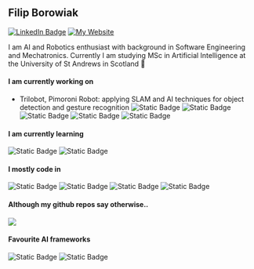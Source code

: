 ## Filip Borowiak

[![LinkedIn Badge](https://img.shields.io/badge/-Filip%20Borowiak-blue?style=flat-square&logo=Linkedin&logoColor=white&link=https://www.linkedin.com/in/filipborowiak/)](https://www.linkedin.com/in/filipborowiak/)
[![My Website](https://img.shields.io/badge/visit_my_website-filipborowiak.com-purple)](https://www.filipborowiak.com)

I am AI and Robotics enthusiast with background in Software Engineering and Mechatronics.
Currently I am studying MSc in Artificial Intelligence at the University of St Andrews in Scotland 🏴󠁧󠁢󠁳󠁣󠁴󠁿

#### I am currently working on
- Trilobot, Pimoroni Robot: applying SLAM and AI techniques for object detection and gesture recognition ![Static Badge](https://img.shields.io/badge/raspberrypi4-purple) ![Static Badge](https://img.shields.io/badge/ubuntu-orange) ![Static Badge](https://img.shields.io/badge/ROS2-Jazzy-Jalisco-green) ![Static Badge](https://img.shields.io/badge/rviz-green) ![Static Badge](https://img.shields.io/badge/python3-green)

#### I am currently learning
![Static Badge](https://img.shields.io/badge/React-20232A?style=for-the-badge&logo=react&logoColor=61DAFB) ![Static Badge](https://img.shields.io/badge/Node.js-43853D?style=for-the-badge&logo=node.js&logoColor=white)

#### I mostly code in
![Static Badge](https://img.shields.io/badge/Python-14354C?style=for-the-badge&logo=python&logoColor=white) ![Static Badge](https://img.shields.io/badge/C%23-239120?style=for-the-badge&logo=c-sharp&logoColor=white) ![Static Badge](https://img.shields.io/badge/Java-ED8B00?style=for-the-badge&logo=openjdk&logoColor=white) ![Static Badge](https://img.shields.io/badge/.NET-5C2D91?style=for-the-badge&logo=.net&logoColor=white)

#### Although my github repos say otherwise..

<img src="https://github-readme-stats.vercel.app/api/top-langs/?username=borowiak-filip&theme=blue-green"/>

#### Favourite AI frameworks
![Static Badge](https://img.shields.io/badge/Pytorch-red?style=for-the-badge)
![Static Badge](https://img.shields.io/badge/TensorFlow-FF6F00?style=for-the-badge&logo=tensorflow&logoColor=white)



